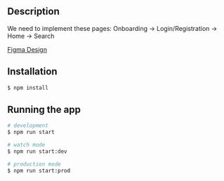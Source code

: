 ## Description

<p>We need to implement these pages: Onboarding -> Login/Registration -> Home -> Search</p>
<p><a href="https://www.figma.com/file/ku0eN6V3Qga0p9rmboXPcC/shoe-exercise?type=design&node-id=0-1&mode=design&t=gZyrB87C1PAs6rJw-0">Figma Design</a></p>

## Installation

```bash
$ npm install
```

## Running the app

```bash
# development
$ npm run start

# watch mode
$ npm run start:dev

# production mode
$ npm run start:prod
```
